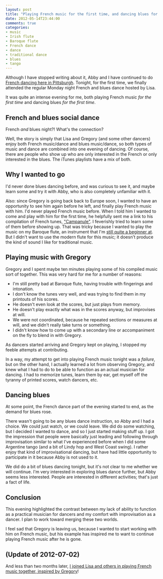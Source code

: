 ```yaml
---
layout: post
title: "Playing French music for the first time, and dancing blues for the first time"
date: 2012-05-14T23:44:00
comments: true
categories: 
- music
- Irish flute
- Baroque flute
- French dance
- dance
- traditional dance
- blues
- tango
---
```

Although I have stopped writing about it, Abby and I have continued to do [French dancing here in Pittsburgh](/blog/2012/02/20/enjoying-more-french-dancing-in-pittsburgh/). Tonight, for the first time, we finally attended the regular Monday night French and blues dance hosted by Lisa.

It was quite an intense evening for me, both playing French music *for the first time* and dancing blues *for the first time*.

<!--more-->

## French and blues social dance

French *and* blues night?! What's the connection?

Well, the story is simply that Lisa and Gregory (and some other dancers) enjoy both French music/dance and blues music/dance, so both types of music and dance are combined into one evening of dancing. Of course, there are people who show up who are only interested in the French or only interested in the blues. The iTunes playlists have a mix of both.

## Why I wanted to go

I'd never done blues dancing before, and was curious to see it, and maybe learn some and try it with Abby, who is also completely unfamiliar with it.

Also: since Gregory is going back back to Europe soon, I wanted to have an opportunity to see him again before he left, and finally play French music with him. I'd never played French music before. When I told him I wanted to come and play with him for the first time, he helpfully sent me a link to his compilation of French tunes, ["Campanule"](http://drawthedots.com/). I feverishly tried to learn some of them before showing up. That was tricky because I wanted to play the music on my Baroque flute, an instrument that I'm [still quite a beginner at](/blog/2012/04/21/my-first-time-in-a-public-music-jam-intense-fun-with-chris-norman-and-david-greenberg/). But I didn't want to use the modern flute for this music; it doesn't produce the kind of sound I like for traditional music.

## Playing music with Gregory

Gregory and I spent maybe ten minutes playing some of his compiled music sort of together. This was very hard for me for a number of reasons:

- I'm still pretty bad at Baroque flute, having trouble with fingerings and intonation.
- I don't know the tunes very well, and was trying to find them in my printouts of his scores.
- He doesn't even look at the scores, but just plays from memory.
- He doesn't play exactly what was in the scores anyway, but improvises at will.
- We were not coordinated, because he repeated sections or measures at will, and we didn't really take turns or something.
- I didn't know how to come up with a secondary line or accompaniment on the fly to blend in with Gregory.

As dancers started arriving and Gregory kept on playing, I stopped my feeble attempts at contributing.

In a way, my attempt to get into playing French music tonight was a *failure*, but on the other hand, I actually learned a lot from observing Gregory, and knew what I had to do to be able to function as an actual musician for dancing. I had to memorize tunes, learn them by ear, get myself off the tyranny of printed scores, watch dancers, etc.

## Dancing blues

At some point, the French dance part of the evening started to end, as the demand for blues rose.

There wasn't going to be any blues dance instruction, so Abby and I had a choice. We could just watch, or we could leave. We did do some watching, but I decided I wanted to dance, and so I just started making stuff up. I got the impression that people were basically just leading and following through improvisation similar to what I've experienced before when I did some Argentine tango (and a bit of Lindy hop and West Coast swing). I rather enjoy that kind of improvisational dancing, but have had little opportunity to participate in it because Abby is not used to it.

We did do a bit of blues dancing tonight, but it's not clear to me whether we will continue. I'm very interested in exploring blues dance further, but Abby seems less interested. People are interested in different activities; that's just a fact of life.

## Conclusion

This evening highlighted the contrast between my lack of ability to function as a practical musician for dancers and my comfort with improvisation as a dancer. I plan to work toward merging these two worlds.

I feel sad that Gregory is leaving us, because I wanted to start working with him on French music, but his example has inspired me to want to continue playing French music after he is gone.

## (Update of 2012-07-02)

And less than two months later, [I joined Lisa and others in playing French music together, inspired by Gregory](/blog/2012/07/02/my-first-french-music-jam-anxious-but-excited/)!